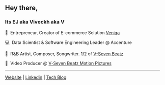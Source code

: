 ## Hey there, 
### Its EJ aka Viveckh aka V

🧠 &nbsp;Entrepreneur, Creator of E-commerce Solution [Veniqa](https://veniqa.com)

💻 &nbsp;Data Scientist & Software Engineering Leader @ Accenture

🎹 &nbsp;R&B Artist, Composer, Songwriter. 1/2 of [V-Seven Beatz](https://v7beatz.com)

🎥&nbsp; Video Producer @ [V-Seven Beatz Motion Pictures](https://youtube.com/V7MotionPictures)

---

[Website](https://www.viveckh.com) | [Linkedin](https://linkedin.com/in/viveckh) | [Tech Blog](https://medium.com/@viveckh)

